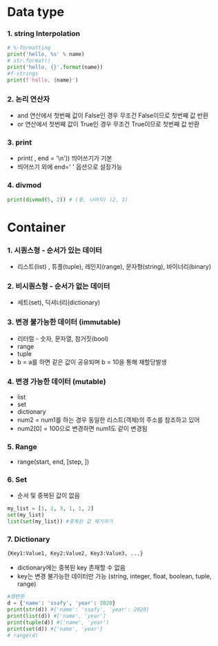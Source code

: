 # Data type

### 1. string Interpolation

``` python
# %-formatting
print('hello, %s' % name)
# str.format()
print('hello, {}'.format(name))
#f-strings
print(f'hello, {name}')
```



### 2. 논리 연산자

- and 연산에서 첫번째 값이 False인 경우 무조건 False이므로 첫번째 값 반환
- or 연산에서 첫번째 값이 True인 경우 무조건 True이므로 첫번째 값 반환



### 3. print

- print( , end = '\n')) 띄어쓰기가 기본
- 띄어쓰기 외에 end=' ' 옵션으로 설정가능



### 4. divmod

```python
print(divmod(5, 2)) # (몫, 나머지) (2, 1)
```



# Container



### 1. 시퀀스형 - 순서가 있는 데이터

- 리스트(list) , 튜플(tuple), 레인지(range), 문자형(string), 바이너리(binary)

### 2. 비시퀀스형  - 순서가 없는 데이터

- 세트(set), 딕셔너리(dictionary)

### 3.  변경 불가능한 데이터 (immutable)

- 리터럴 - 숫자, 문자열, 참거짓(bool)
- range
- tuple
- b = a를 하면 같은 값이 공유되며 b = 10을 통해 재할당발생

### 4. 변경 가능한 데이터 (mutable)

- list
- set
- dictionary
- num2 = num1를 하는 경우 동일한 리스트(객체)의 주소를 참조하고 있어
- num2[0] = 100으로 변경하면 num1도 같이 변경됨

### 5. Range

- range(start, end, [step, ])

### 6. Set

- 순서 및 중복된 값이 없음

```python
my_list = [1, 2, 3, 1, 1, 2]
set(my_list)
list(set(my_list)) #중복된 값 제거하기
```

### 7. Dictionary

```python
{Key1:Value1, Key2:Value2, Key3:Value3, ...}
```

- dictionary에는 중복된 key 존재할 수 없음
- key는 변경 불가능한 데이터만 가능 (string, integer, float, boolean, tuple, range)

```python
#형변환
d = {'name': 'ssafy', 'year': 2020}
print(str(d)) #{'name': 'ssafy', 'year': 2020}
print(list(d)) #['name', 'year']
print(tuple(d)) #('name', 'year')
print(set(d)) #{'name', 'year'}
# range(d)
```

